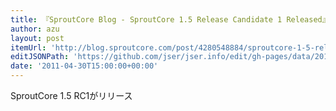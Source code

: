 ```yaml
---
title: 『SproutCore Blog - SproutCore 1.5 Release Candidate 1 Released』
author: azu
layout: post
itemUrl: 'http://blog.sproutcore.com/post/4280548884/sproutcore-1-5-release-candidate-1-released'
editJSONPath: 'https://github.com/jser/jser.info/edit/gh-pages/data/2011/04/index.json'
date: '2011-04-30T15:00:00+00:00'
---
```

SproutCore 1.5 RC1がリリース
